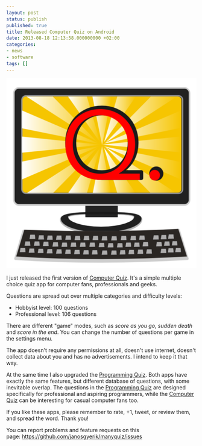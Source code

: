 ```yaml
---
layout: post
status: publish
published: true
title: Released Computer Quiz on Android
date: 2013-08-18 12:13:58.000000000 +02:00
categories:
- news
- software
tags: []
---
```

<span class="pull-right col-lg-2 col-md-2 col-sm-3"><a class="thumbnail" href="https://play.google.com/store/apps/details?id=com.manyquiz.computers.lite"><img alt="android" src="/assets/themes/images/apps/computer-quiz.png" /></a></span>

I just released the first version of [Computer Quiz](https://play.google.com/store/apps/details?id=com.manyquiz.computers.lite). It's a simple multiple choice quiz app for computer fans, professionals and geeks.

Questions are spread out over multiple categories and difficulty levels:

- Hobbyist level: 100 questions
- Professional level: 106 questions

There are different "game" modes, such as *score as you go*, *sudden death* and *score in the end*. You can change the number of questions per game in the settings menu.

The app doesn't require any permissions at all, doesn't use internet, doesn't collect data about you and has no advertisements. I intend to keep it that way.

At the same time I also upgraded the [Programming Quiz](https://play.google.com/store/apps/details?id=com.manyquiz.programming.lite). Both apps have exactly the same features, but different database of questions, with some inevitable overlap. The questions in the [Programming Quiz](https://play.google.com/store/apps/details?id=com.manyquiz.programming.lite) are designed specifically for professional and aspiring programmers, while the [Computer Quiz](https://play.google.com/store/apps/details?id=com.manyquiz.computers.lite) can be interesting for casual computer fans too.

If you like these apps, please remember to rate, +1, tweet, or review them, and spread the word. Thank you!

You can report problems and feature requests on this page: https://github.com/janosgyerik/manyquiz/issues
